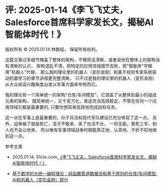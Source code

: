 # 评: 2025-01-14《李飞飞丈夫，Salesforce首席科学家发长文，揭秘AI智能体时代！》

版权所有 © 2025.01.14 林鹏程， 保留所有权利。

这篇文章过多细节掩盖了整体的架构，不够简洁清晰，或者说他在整体上的架构没有清晰的认识，
架构混乱不清，把特定的应用领域细节去除，把"智能体"字眼用"机器人"代替，
那么我的理论里的机器人（变形金刚）和基于规则专家系统驱动机器学习的章节讲得更完整清晰，
只不过是我的理论里的机器人（变形金刚）从大众阅读兴趣角度出发以军事方面来举例而已。

我的理论有一个简单统一的架构“仓库/车间模型”，它涵盖了从整体到最小的组成元素的架构，
既简单统一，又千变万化，普适灵活高效稳定。不管在任何一个应用领域它都是最重要的, 
只要你想简单高效地完成目标任务。

这一点在军事上是最重要的，孙子兵法和现代军队建设已充分体现了这一点。
另外，战争输了就是死亡，混子不敢来，来了也活不长，
一将无能，累死三军，别人也不会让他来，
所以唯有军事领域战争时期能真正地、认真地、不折不扣地做到这一点。

参考文章

- 2025.01.14, 51cto.com,[《李飞飞丈夫，Salesforce首席科学家发长文，揭秘AI智能体时代！》](https://www.51cto.com/article/806344.html)

- [基于数学的大统一编程理论：纯函数管道数据流和基于原则的仓库/车间模型: AI和机器人（变形金刚）部分](https://github.com/linpengcheng/PurefunctionPipelineDataflow/blob/master/Readme_Chinese.md#%E4%B8%8E%E7%BB%8F%E5%85%B8AI%E5%92%8C%E7%8E%B0%E4%BB%A3AI%E5%92%8C%E5%8F%AF%E8%A7%A3%E9%87%8AAI%E6%8A%80%E6%9C%AF%E7%9A%84%E7%BB%9F%E4%B8%80)
